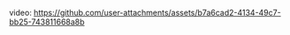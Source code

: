 

 

video:
https://github.com/user-attachments/assets/b7a6cad2-4134-49c7-bb25-743811668a8b




 
 

